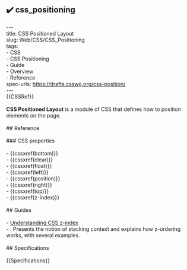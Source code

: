 ## ✔️ css_positioning 
 ---<br/>title: CSS Positioned Layout<br/>slug: Web/CSS/CSS_Positioning<br/>tags:<br/>  - CSS<br/>  - CSS Positioning<br/>  - Guide<br/>  - Overview<br/>  - Reference<br/>spec-urls: https://drafts.csswg.org/css-position/<br/>---<br/>{{CSSRef}}<br/><br/>**CSS Positioned Layout** is a module of CSS that defines how to position elements on the page.<br/><br/>## Reference<br/><br/>### CSS properties<br/><br/>- {{cssxref(bottom)}}<br/>- {{cssxref(clear)}}<br/>- {{cssxref(float)}}<br/>- {{cssxref(left)}}<br/>- {{cssxref(position)}}<br/>- {{cssxref(right)}}<br/>- {{cssxref(top)}}<br/>- {{cssxref(z-index)}}<br/><br/>## Guides<br/><br/>- [Understanding CSS z-index](/en-US/docs/Web/CSS/CSS_Positioning/Understanding_z_index)<br/>  - : Presents the notion of stacking context and explains how z-ordering works, with several examples.<br/><br/>## Specifications<br/><br/>{{Specifications}}<br/>